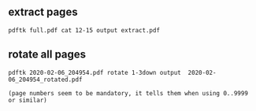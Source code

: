 extract pages
-------------

    pdftk full.pdf cat 12-15 output extract.pdf

rotate all pages
----------------

    pdftk 2020-02-06_204954.pdf rotate 1-3down output  2020-02-06_204954_rotated.pdf

    (page numbers seem to be mandatory, it tells them when using 0..9999 or similar)
